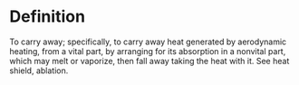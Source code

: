 # Definition

To carry away; specifically, to carry away heat generated by aerodynamic
heating, from a vital part, by arranging for its absorption in a
nonvital part, which may melt or vaporize, then fall away taking the
heat with it. See heat shield, ablation.
